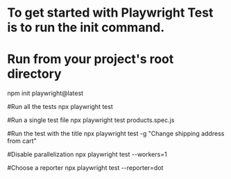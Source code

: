 # To get started with Playwright Test is to run the init command.
# Run from your project's root directory
npm init playwright@latest

#Run all the tests
npx playwright test

#Run a single test file
npx playwright test products.spec.js

#Run the test with the title
npx playwright test -g "Change shipping address from cart"

#Disable parallelization
npx playwright test --workers=1

#Choose a reporter
npx playwright test --reporter=dot